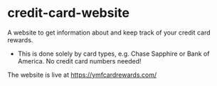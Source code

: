 # credit-card-website

A website to get information about and keep track of your credit card rewards. 

- This is done solely by card types, e.g. Chase Sapphire or Bank of America. No credit card numbers needed!

The website is live at https://ymfcardrewards.com/
